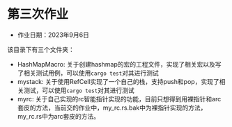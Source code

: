 # 第三次作业

- 作业日期：2023年9月6日

该目录下有三个文件夹：
- HashMapMacro: 关于创建hashmap的宏的工程文件，实现了相关宏以及写了相关测试用例，可以使用`cargo test`对其进行测试
- mystack: 关于使用RefCell实现了一个自己的栈，支持push和pop，实现了相关测试，可以使用`cargo test`对其进行测试
- myrc: 关于自己实现的rc智能指针实现的功能，目前只想得到用裸指针和arc套皮的方法，当前交的作业中，my_rc.rs.bak中为裸指针实现的方法，my_rc.rs中为arc套皮的方法。
